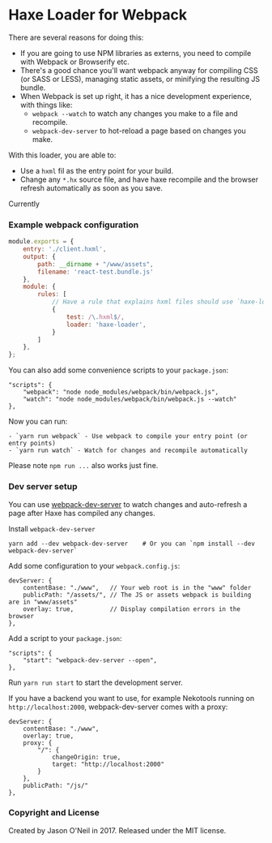 # Haxe Loader for Webpack

There are several reasons for doing this:

- If you are going to use NPM libraries as externs, you need to compile with Webpack or Browserify etc.
- There's a good chance you'll want webpack anyway for compiling CSS (or SASS or LESS), managing static assets, or minifying the resulting JS bundle.
- When Webpack is set up right, it has a nice development experience, with things like:
    - `webpack --watch` to watch any changes you make to a file and recompile.
    - `webpack-dev-server` to hot-reload a page based on changes you make.

With this loader, you are able to:

- Use a `hxml` fil as the entry point for your build.
- Change any `*.hx` source file, and have haxe recompile and the browser refresh automatically as soon as you save.

Currently

### Example webpack configuration

```js
module.exports = {
    entry: './client.hxml',
    output: {
        path: __dirname + "/www/assets",
        filename: 'react-test.bundle.js'
    },
    module: {
        rules: [
            // Have a rule that explains hxml files should use `haxe-loader`.
            {
                test: /\.hxml$/,
                loader: 'haxe-loader',
            }
        ]
    },
};
```

You can also add some convenience scripts to your `package.json`:

    "scripts": {
        "webpack": "node node_modules/webpack/bin/webpack.js",
        "watch": "node node_modules/webpack/bin/webpack.js --watch"
    },

Now you can run:

    - `yarn run webpack` - Use webpack to compile your entry point (or entry points)
    - `yarn run watch` - Watch for changes and recompile automatically

Please note `npm run ...` also works just fine.

### Dev server setup

You can use [webpack-dev-server](https://webpack.js.org/configuration/dev-server/) to watch changes and auto-refresh a page after Haxe has compiled any changes.

Install `webpack-dev-server`

    yarn add --dev webpack-dev-server    # Or you can `npm install --dev webpack-dev-server`

Add some configuration to your `webpack.config.js`:

    devServer: {
        contentBase: "./www",   // Your web root is in the "www" folder
        publicPath: "/assets/", // The JS or assets webpack is building are in "www/assets"
        overlay: true,          // Display compilation errors in the browser
    },

Add a script to your `package.json`:

    "scripts": {
        "start": "webpack-dev-server --open",
    },

Run `yarn run start` to start the development server.

If you have a backend you want to use, for example Nekotools running on `http://localhost:2000`, webpack-dev-server comes with a proxy:

    devServer: {
        contentBase: "./www",
        overlay: true,
        proxy: {
            "/": {
                changeOrigin: true,
                target: "http://localhost:2000"
            }
        },
        publicPath: "/js/"
    },

### Copyright and License

Created by Jason O'Neil in 2017.  Released under the MIT license.

